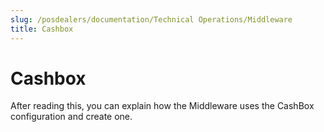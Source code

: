 ```yaml
---
slug: /posdealers/documentation/Technical Operations/Middleware
title: Cashbox
---
```

# Cashbox

After reading this, you can explain how the Middleware uses the CashBox configuration and create one.
